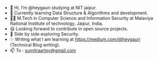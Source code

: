- 👋 Hi, I’m @heygauri studying at NIT jaipur. 
- 🌱 Currently learning Data Structure & Algorithms and development.
- 👨‍🎓 M.Tech in Computer Science and Information Security at Malaviya National Institute of technology, Jaipur, India.
- 😃 Looking forward to contribute in open source projects.
- 🧮 Side by side exploring Security.
- ✨ Writing what I am learning at https://medium.com/@heygauri (Technical Blog writing).
- 📫 To : sumitraartsy@gmail.com



<!---
heygauri/heygauri is a ✨ special ✨ repository because its `README.md` (this file) appears on your GitHub profile.
You can click the Preview link to take a look at your changes.
--->
